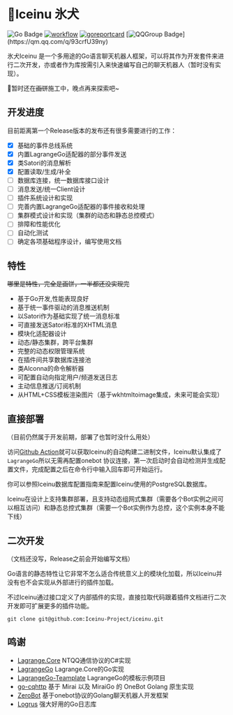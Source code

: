 # 🧊Iceinu 氷犬

![Go Badge](https://img.shields.io/badge/Go-1.22%2B-cyan?logo=go)
[![workflow](https://github.com/Iceinu-Project/iceinu/actions/workflows/go.yml/badge.svg)](https://github.com/Iceinu-Project/iceinu/actions)
[![goreportcard](https://img.shields.io/badge/go%20report-A+-brightgreen.svg?style=flat)](https://goreportcard.com/report/github.com/Iceinu-Project/iceinu)
[![QQGroup Badge](https://img.shields.io/badge/QQ群-970801565-blue?)](https://qm.qq.com/q/93crfU39ny)

氷犬Iceinu 是一个多用途的Go语言聊天机器人框架，可以将其作为开发套件来进行二次开发，亦或者作为库按需引入来快速编写自己的聊天机器人（暂时没有实现）。

🚧暂时还在~~画饼~~施工中，晚点再来探索吧~

## 开发进度

目前距离第一个Release版本的发布还有很多需要进行的工作：
- [x] 基础的事件总线系统
- [x] 内置LagrangeGo适配器的部分事件发送
- [x] 类Satori的消息解析
- [x] 配置读取/生成/补全
- [ ] 数据库连接，统一数据库接口设计
- [ ] 消息发送/统一Client设计
- [ ] 插件系统设计和实现
- [ ] 完善内置LagrangeGo适配器的事件接收和处理
- [ ] 集群模式设计和实现（集群的动态和静态总控模式）
- [ ] 排障和性能优化
- [ ] 自动化测试
- [ ] 确定各项基础程序设计，编写使用文档

## 特性

~~哪里是特性，完全是画饼，一半都还没实现完~~

- 基于Go开发,性能表现良好
- 基于统一事件驱动的消息推送机制
- 以Satori作为基础实现了统一消息标准
- 可直接发送Satori标准的XHTML消息
- 模块化适配器设计
- 动态/静态集群，跨平台集群
- 完整的动态权限管理系统
- 在插件间共享数据库连接池
- 类Alconna的命令解析器
- 可配置自动向指定用户/频道发送日志
- 主动信息推送/订阅机制
- 从HTML+CSS模板渲染图片（基于wkhtmltoimage集成，未来可能会实现）

## 直接部署

（目前仍然属于开发前期，部署了也暂时没什么用处）

访问[Github Action](https://github.com/Iceinu-Project/iceinu/actions)就可以获取Iceinu的自动构建二进制文件，Iceinu默认集成了`LagrangeGo`所以无需再配置onebot
协议连接，第一次启动时会自动检测并生成配置文件，完成配置之后在命令行中输入回车即可开始运行。

你可以参照Iceinu数据库配置指南来配置Iceinu使用的PostgreSQL数据库。

Iceinu在设计上支持集群部署，且支持动态组网式集群（需要各个Bot实例之间可以相互访问）和静态总控式集群（需要一个Bot实例作为总控，这个实例本身不能下线）

## 二次开发

（文档还没写，Release之前会开始编写文档）

Go语言的静态特性让它非常不怎么适合传统意义上的模块化加载，所以Iceinu并没有也不会实现从外部进行的插件加载。

不过Iceinu通过接口定义了内部插件的实现，直接拉取代码跟着插件文档进行二次开发即可扩展更多的插件功能。

```shell
git clone git@github.com:Iceinu-Project/iceinu.git
```

## 鸣谢

- [Lagrange.Core](https://github.com/LagrangeDev/Lagrange.Core) NTQQ通信协议的C#实现
- [LagrangeGo](https://github.com/LagrangeDev/LagrangeGo) Lagrange.Core的Go实现
- [LagrangeGo-Teamplate](https://github.com/ExquisiteCore/LagrangeGo-Template) LagrangeGo的模板示例项目
- [go-cqhttp](https://github.com/Mrs4s/go-cqhttp) 基于 Mirai 以及 MiraiGo 的 OneBot Golang 原生实现
- [ZeroBot](https://github.com/wdvxdr1123/ZeroBot) 基于onebot协议的Golang聊天机器人开发框架
- [Logrus](https://github.com/sirupsen/logrus) 强大好用的Go日志库